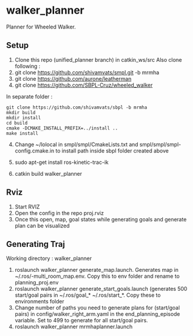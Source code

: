 # walker_planner
Planner for Wheeled Walker.

Setup
------

1. Clone this repo (unified_planner branch) in catkin_ws/src
Also clone following :
2. git clone https://github.com/shivamvats/smpl.git -b mrmha
3. git clone https://github.com/aurone/leatherman
4. git clone https://github.com/SBPL-Cruz/wheeled_walker

In separate folder :
```
git clone https://github.com/shivamvats/sbpl -b mrmha
mkdir build
mkdir install
cd build
cmake -DCMAKE_INSTALL_PREFIX=../install ..
make install
```

4. Change ~/lolocal in smpl/smpl/CmakeLists.txt and smpl/smpl/smpl-config.cmake.in to install path inside sbpl folder created above

5. sudo apt-get install ros-kinetic-trac-ik 
6. catkin build walker_planner

Rviz
------
1. Start RVIZ
2. Open the config in the repo proj.rviz
3. Once this open, map, goal states while generating goals and generate plan can be visualized

Generating Traj
--------------
Working directory : walker_planner

1. roslaunch walker_planner generate_map.launch. Generates map in ~/.ros/-multi_room_map.env. Copy this to env folder and rename to planning_proj.env
2. roslaunch walker_planner generate_start_goals.launch (generates 500 start/goal pairs in ~/.ros/goal_* ~/.ros/start_*. Copy these to environments folder
3. Change number of paths you need to generate plans for (start/goal pairs) in config/walker_right_arm.yaml in the end_planning_episode variable. Set to 499 to generate for all start/goal pairs.
4. roslaunch walker_planner mrmhaplanner.launch
